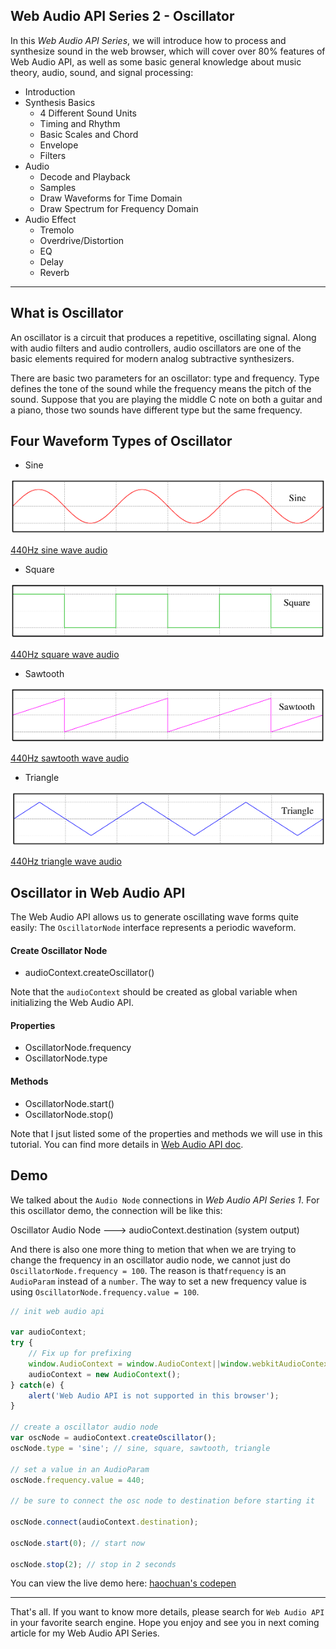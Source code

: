 ## Web Audio API Series 2 - Oscillator

In this *Web Audio API Series*, we will introduce how to process and synthesize sound in the web browser, which will cover over 80% features of Web Audio API, as well as some basic general knowledge about music theory, audio, sound, and signal processing:

- Introduction
- Synthesis Basics
    - 4 Different Sound Units
    - Timing and Rhythm
    - Basic Scales and Chord
    - Envelope
    - Filters
- Audio 
    - Decode and Playback
    - Samples
    - Draw Waveforms for Time Domain
    - Draw Spectrum for Frequency Domain
- Audio Effect
    - Tremolo
    - Overdrive/Distortion
    - EQ
    - Delay
    - Reverb

---

## What is Oscillator

An oscillator is a circuit that produces a repetitive, oscillating signal. Along with audio filters and audio controllers, audio oscillators are one of the basic elements required for modern analog subtractive synthesizers.

There are basic two parameters for an oscillator: type and frequency. Type defines the tone of the sound while the frequency means the pitch of the sound. Suppose that you are playing the middle C note on both a guitar and a piano, those two sounds have different type but the same frequency.

## Four Waveform Types of Oscillator

* Sine

![Web Audio API support](images/sine.png)

[440Hz sine wave audio](https://soundcloud.com/haochuan/sine/s-6bb9b?in=haochuan/sets/web-audio-series-osc/s-PgUGl)

* Square

![Web Audio API support](images/square.png)

[440Hz square wave audio](https://soundcloud.com/haochuan/square/s-FtUUN?in=haochuan/sets/web-audio-series-osc/s-PgUGl)

* Sawtooth

![Web Audio API support](images/sawtooth.png)

[440Hz sawtooth wave audio](https://soundcloud.com/haochuan/sawtooth/s-mT39a?in=haochuan/sets/web-audio-series-osc/s-PgUGl)

* Triangle

![Web Audio API support](images/triangle.png)

[440Hz triangle wave audio](https://soundcloud.com/haochuan/triangle/s-OTq6H?in=haochuan/sets/web-audio-series-osc/s-PgUGl)

## Oscillator in Web Audio API

The Web Audio API allows us to generate oscillating wave forms quite easily: The `OscillatorNode` interface represents a periodic waveform.

#### Create Oscillator Node
- audioContext.createOscillator()

Note that the `audioContext` should be created as global variable when initializing the Web Audio API.

#### Properties
- OscillatorNode.frequency
- OscillatorNode.type

#### Methods
- OscillatorNode.start()
- OscillatorNode.stop()

Note that I jsut listed some of the properties and methods we will use in this tutorial. You can find more details in [Web Audio API doc](http://webaudio.github.io/web-audio-api/).

## Demo
We talked about the `Audio Node` connections in *Web Audio API Series 1*. For this oscillator demo, the connection will be like this:

Oscillator Audio Node --->  audioContext.destination (system output)

And there is also one more thing to metion that when we are trying to change the frequency in an oscillator audio node, we cannot just do `OscillatorNode.frequency = 100`. The reason is that`frequency` is an `AudioParam` instead of a `number`. The way to set a new frequency value is using `OscillatorNode.frequency.value = 100`.

```js
// init web audio api

var audioContext;
try {
    // Fix up for prefixing
    window.AudioContext = window.AudioContext||window.webkitAudioContext;
    audioContext = new AudioContext();
} catch(e) {
    alert('Web Audio API is not supported in this browser');
}

// create a oscillator audio node
var oscNode = audioContext.createOscillator();
oscNode.type = 'sine'; // sine, square, sawtooth, triangle

// set a value in an AudioParam
oscNode.frequency.value = 440;

// be sure to connect the osc node to destination before starting it

oscNode.connect(audioContext.destination);

oscNode.start(0); // start now

oscNode.stop(2); // stop in 2 seconds
```

You can view the live demo here: [haochuan's codepen](http://codepen.io/haochuan/full/PZaEXo/)

---

That's all. If you want to know more details, please search for `Web Audio API` in your favorite search engine. Hope you enjoy and see you in next coming article for my Web Audio API Series.